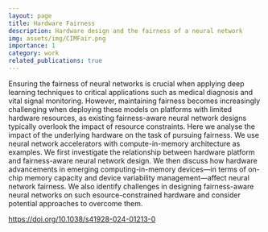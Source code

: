 ```yaml
---
layout: page
title: Hardware Fairness
description: Hardware design and the fairness of a neural network
img: assets/img/CIMFair.png
importance: 1
category: work
related_publications: true
---
```


Ensuring the fairness of neural networks is crucial when applying deep learning techniques to critical applications such as medical diagnosis and vital signal monitoring. However, maintaining fairness becomes increasingly challenging when deploying these models on platforms with limited hardware resources, as existing fairness-aware neural network designs typically overlook the impact of resource constraints. Here we analyse the impact of the underlying hardware on the task of pursuing fairness. We use neural network accelerators with compute-in-memory architecture as examples. We first investigate the relationship between hardware platform and fairness-aware neural network design. We then discuss how hardware advancements in emerging computing-in-memory devices—in terms of on-chip memory capacity and device variability management—affect neural network fairness. We also identify challenges in designing fairness-aware neural networks on such esource-constrained hardware and consider potential approaches to overcome them.

https://doi.org/10.1038/s41928-024-01213-0
